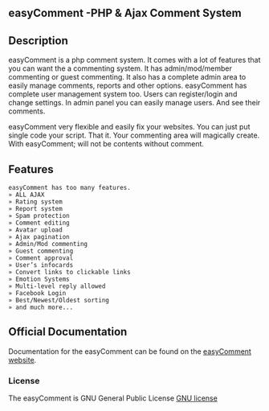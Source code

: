 ## easyComment -PHP & Ajax Comment System

## Description
easyComment is a php comment system. It comes with a lot of features that you can want the a commenting system. It has admin/mod/member commenting or guest commenting. It also has a complete admin area to easily manage comments, reports and other options. easyComment has complete user management system too. Users can register/login and change settings. In admin panel you can easily manage users. And see their comments. 

easyComment very flexible and easily fix your websites. You can just put single code your script. That it. Your commenting area will magically create.
With easyComment; will not be contents without comment. 

## Features
    easyComment has too many features.
	» ALL AJAX
	» Rating system
	» Report system
	» Spam protection
	» Comment editing
	» Avatar upload
	» Ajax pagination
	» Admin/Mod commenting
	» Guest commenting
	» Comment approval
	» User’s infocards
	» Convert links to clickable links
	» Emotion Systems
	» Multi-level reply allowed
	» Facebook Login
	» Best/Newest/Oldest sorting
	» and much more...

## Official Documentation

Documentation for the easyComment can be found on the [easyComment website](http://easycomment.akbilisim.com/doc.html).

### License

The easyComment is GNU General Public License [GNU license](http://www.gnu.org/licenses/gpl-3.0.en.html)
